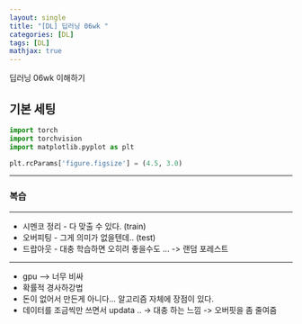 ```yaml
---
layout: single
title: "[DL] 딥러닝 06wk "
categories: [DL]
tags: [DL]
mathjax: true
---
```

딥러닝 06wk 이해하기

## 기본 세팅
```python
import torch
import torchvision
import matplotlib.pyplot as plt

plt.rcParams['figure.figsize'] = (4.5, 3.0)
```
---

### 복습
---
- 시멘코 정리 - 다 맞출 수 있다. (train)
- 오버피팅 - 그게 의미가 없을텐데.. (test)
- 드랍아웃 - 대충 학습하면 오히려 좋을수도 ... -> 랜덤 포레스트 
---
- gpu --> 너무 비싸
- 확률적 경사하강법
- 돈이 없어서 만든게 아니다... 알고리즘 자체에 장점이 있다.
- 데이터를 조금씩만 쓰면서 updata .. -> 대충 하는 느낌 -> 오버핏을 좀 줄여줌
